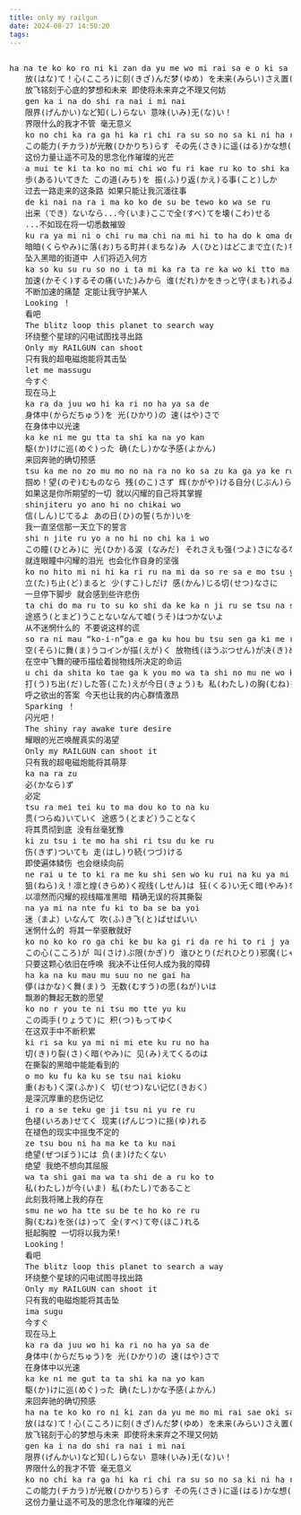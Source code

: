 ```yaml
---
title: only my railgun
date: 2024-08-27 14:50:20
tags:
---
```



<pre>

ha na te ko ko ro ni ki zan da yu me wo mi rai sa e o ki sa ri ni shi te
　　放(はな)て！心(こころ)に刻(きざ)んだ梦(ゆめ) を未来(みらい)さえ置(お)き去(ざ)りにして
　　放飞铭刻于心底的梦想和未来 即使将未来弃之不理又何妨
　　gen ka i na do shi ra nai i mi nai
　　限界(げんかい)など知(し)らない 意味(いみ)无(な)い！
　　界限什么的我才不管 毫无意义
　　ko no chi ka ra ga hi ka ri chi ra su so no sa ki ni ha ru ka na o moi wo
　　この能力(チカラ)が光散(ひかりち)らす その先(さき)に遥(はる)かな想(おも)いを
　　这份力量让遥不可及的思念化作璀璨的光芒
　　a mui te ki ta ko no mi chi wo fu ri kae ru ko to shi ka
　　歩(ある)いてきた この道(みち)を 振(ふ)り返(かえ)る事(こと)しか
　　过去一路走来的这条路 如果只能让我沉湎往事
　　de ki nai na ra i ma ko ko de su be tewo ko wa se ru
　　出来（でき）ないなら...今(いま)ここで全(すべ)てを壊(こわ)せる
　　...不如现在将一切悉数摧毁
　　ku ra ya mi ni o chi ru ma chi na mi hi to ha do k oma de ta chi mu ka e ru no
　　暗暗(くらやみ)に落(お)ちる町并(まちな)み 人(ひと)はどこまで立(た)ち向(む)かえるの？
　　坠入黑暗的街道中 人们将迈入何方
　　ka so ku su ru so no i ta mi ka ra ta re ka wo ki tto ma mo re ru yo
　　加速(かそく)するその痛(いた)みから 谁(だれ)かをきっと守(まも)れるよ
　　不断加速的痛楚 定能让我守护某人
　　Looking ！
　　看吧
　　The blitz loop this planet to search way
　　环绕整个星球的闪电试图找寻出路
　　Only my RAILGUN can shoot
　　只有我的超电磁炮能将其击坠
　　let me massugu
　　今すぐ
　　现在马上
　　ka ra da juu wo hi ka ri no ha ya sa de
　　身体中(からだちゅう)を 光(ひかり)の 速(はや)さで
　　在身体中以光速
　　ka ke ni me gu tta ta shi ka na yo kan
　　駆(か)けに巡(めぐ)った 确(たし)かな予感(よかん)
　　来回奔驰的确切预感
　　tsu ka me no zo mu mo no na ra no ko sa zu ka ga ya ke ru ji bun ra shi sa de
　　掴め！望(のぞ)むものなら 残(のこ)さず 辉(かがや)ける自分(じぶん)らしさで らしさで
　　如果这是你所期望的一切 就以闪耀的自己将其掌握
　　shinjiteru yo ano hi no chikai wo
　　信(しん)じてるよ あの日(ひ)の誓(ちか)いを
　　我一直坚信那一天立下的誓言
　　shi n jite ru yo a no hi no chi ka i wo
　　この瞳(ひとみ)に 光(ひか)る涙 (なみだ) それさえも强(つよ)さになるなら
　　就连眼瞳中闪耀的泪光 也会化作自身的坚强
　　ko no hito mi ni hi ka ri ru na mi da so re sa e mo tsu yo sa ni na ru ka ra
　　立(た)ち止(ど)まると 少(すこ)しだけ 感(かん)じる切(せつ)なさに
　　一旦停下脚步 就会感到些许悲伤
　　ta chi do ma ru to su ko shi da ke ka n ji ru se tsu na sa ni to ma-do-uko to nai nan te u so ha tsu ka na i yo
　　途惑う(とまど)うことないなんて嘘(うそ)はつかないよ
　　从不迷惘什么的 不要说这样的谎
　　so ra ni mau “ko-i-n”ga e ga ku hou bu tsu sen ga ki me ru un mei
　　空(そら)に舞(ま)うコインが描(えが)く 放物线(ほうぶつせん)が决(き)める运命(うんめい)
　　在空中飞舞的硬币描绘着抛物线所决定的命运
　　u chi da shita ko tae ga k you mo wa ta shi no mu ne wo ka ke me gu ru
　　打(う)ち出(だ)した答(こた)えが今日(きょう)も 私(わたし)の胸(むね)を駆(か)け巡(めぐ)る
　　呼之欲出的答案 今天也让我的内心群情激昂
　　Sparking ！
　　闪光吧！
　　The shiny ray awake ture desire
　　耀眼的光芒唤醒真实的渴望
　　Only my RAILGUN can shoot it
　　只有我的超电磁炮能将其萌芽
　　ka na ra zu
　　必(かなら)ず
　　必定
　　tsu ra mei tei ku to ma dou ko to na ku
　　贯(つらぬ)いていく 途惑う(とまど)うことなく
　　将其贯彻到底 没有丝毫犹豫
　　ki zu tsu i te mo ha shi ri tsu du ke ru
　　伤(きず)ついても 走(はし)り続(つづ)ける
　　即使遍体鳞伤 也会继续向前
　　ne rai u te to ki ra me ku shi sen wo ku rui na ku ya mi wo ki ri sa ku
　　狙(ねら)え！凛と煌(きらめ)く视线(しせん)は 狂(くる)い无く暗(やみ)を切(き)り裂(さ)く
　　以凛然而闪耀的视线瞄准黑暗 精确无误的将其撕裂
　　na ya mi na nte fu ki to ba se ba yoi
　　迷（まよ）いなんて 吹(ふ)き飞(と)ばせばいい
　　迷惘什么的 将其一举驱散就好
　　ko no ko ko ro ga chi ke bu ka gi ri da re hi to ri j ya ma na do chi se nai
　　この心(こころ)が 叫(さけ)ぶ限(かぎ)り 谁ひとり(だれひとり)邪魔(じゃま)などさせない
　　只要这颗心依旧在呼唤 我决不让任何人成为我的障碍
　　ha ka na ku mau mu suu no ne gai ha
　　儚(はかな)く舞(ま)う 无数(むすう)の愿(ねが)いは
　　飘渺的舞起无数的愿望
　　ko no r you te ni tsu mo tte yu ku
　　この両手(りょうて)に 积(つ)もってゆく
　　在这双手中不断积累
　　ki ri sa ku ya mi ni mi ete ku ru no ha
　　切(き)り裂(さ)く暗(やみ)に 见(み)えてくるのは
　　在撕裂的黑暗中能能看到的
　　o mo ku fu ka ku se tsu nai kioku
　　重(おも)く深(ふか)く 切(せつ)ない记忆(きおく）
　　是深沉厚重的悲伤记忆
　　i ro a se teku ge ji tsu ni yu re ru
　　色褪(いろあ)せてく 现実(げんじつ)に揺(ゆ)れる
　　在褪色的现实中摇曳不定的
　　ze tsu bou ni ha ma ke ta ku nai
　　绝望(ぜつぼう)には 负(ま)けたくない
　　绝望 我绝不想向其屈服
　　wa ta shi gai ma wa ta shi de a ru ko to
　　私(わたし)が今(いま) 私(わたし)であること
　　此刻我将赌上我的存在
　　smu ne wo ha tte su be te ho ko re ru
　　胸(むね)を张(は)って 全(すべ)て夸(ほこ)れる
　　挺起胸膛 一切将以我为荣!
　　Looking！
　　看吧
　　The blitz loop this planet to search a way
　　环绕整个星球的闪电试图寻找出路
　　Only my RAILGUN can shoot it
　　只有我的电磁炮能将其击坠
　　ima sugu
　　今すぐ
　　现在马上
　　ka ra da juu wo hi ka ri no ha ya sa de
　　身体中(からだちゅう)を 光(ひかり)の 速(はや)さで
　　在身体中以光速
　　ka ke ni me gut ta ta shi ka na yo kan
　　駆(か)けに巡(めぐ)った 确(たし)かな予感(よかん)
　　来回奔驰的确切预感
　　ha na te ko ko ro ni ki zan da yu me mo mi rai sae oki sa ri ni shi te
　　放(はな)て！心(こころ)に刻(きざ)んだ梦(ゆめ) を未来(みらい)さえ置(お)き去(ざ)りにして
　　放飞铭刻于心的梦想与未来 即使将未来弃之不理又何妨
　　gen ka i na do shi ra nai i mi nai
　　限界(げんかい)など知(し)らない 意味(いみ)无(な)い！
　　界限什么的我才不管 毫无意义
　　ko no chi ka ra ga hi ka ri chi ra su so no sa ki ni ha ru ka nao moi wo
　　この能力(チカラ)が光散(ひかりち)らす その先(さき)に遥(はる)かな想(おも)いを
　　这份力量让遥不可及的思念化作璀璨的光芒

</pre>
